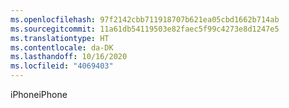```yaml
---
ms.openlocfilehash: 97f2142cbb711918707b621ea05cbd1662b714ab
ms.sourcegitcommit: 11a61db54119503e82faec5f99c4273e8d1247e5
ms.translationtype: HT
ms.contentlocale: da-DK
ms.lasthandoff: 10/16/2020
ms.locfileid: "4069403"
---
```

<span data-ttu-id="21912-101">iPhone</span><span class="sxs-lookup"><span data-stu-id="21912-101">iPhone</span></span>